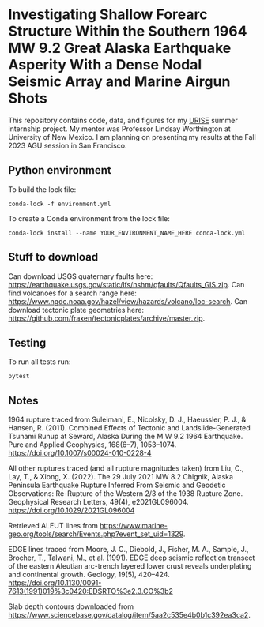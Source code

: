# Investigating Shallow Forearc Structure Within the Southern 1964 MW 9.2 Great Alaska Earthquake Asperity With a Dense Nodal Seismic Array and Marine Airgun Shots #

This repository contains code, data, and figures for my [URISE](https://www.iris.edu/hq/internship/) summer internship project.
My mentor was Professor Lindsay Worthington at University of New Mexico.
I am planning on presenting my results at the Fall 2023 AGU session in San Francisco.

## Python environment ##

To build the lock file:
```
conda-lock -f environment.yml
```
To create a Conda environment from the lock file:
```
conda-lock install --name YOUR_ENVIRONMENT_NAME_HERE conda-lock.yml
```

## Stuff to download ##

Can download USGS quaternary faults here: <https://earthquake.usgs.gov/static/lfs/nshm/qfaults/Qfaults_GIS.zip>.
Can find volcanoes for a search range here: <https://www.ngdc.noaa.gov/hazel/view/hazards/volcano/loc-search>.
Can download tectonic plate geometries here: <https://github.com/fraxen/tectonicplates/archive/master.zip>.

## Testing ##

To run all tests run:
```
pytest
```

## Notes ##

1964 rupture traced from Suleimani, E., Nicolsky, D. J., Haeussler, P. J., & Hansen, R. (2011). Combined Effects of Tectonic and Landslide-Generated Tsunami Runup at Seward, Alaska During the M W 9.2 1964 Earthquake. Pure and Applied Geophysics, 168(6–7), 1053–1074. https://doi.org/10.1007/s00024-010-0228-4

All other ruptures traced (and all rupture magnitudes taken) from Liu, C., Lay, T., & Xiong, X. (2022). The 29 July 2021 MW 8.2 Chignik, Alaska Peninsula Earthquake Rupture Inferred From Seismic and Geodetic Observations: Re-Rupture of the Western 2/3 of the 1938 Rupture Zone. Geophysical Research Letters, 49(4), e2021GL096004. https://doi.org/10.1029/2021GL096004

Retrieved ALEUT lines from <https://www.marine-geo.org/tools/search/Events.php?event_set_uid=1329>.

EDGE lines traced from Moore, J. C., Diebold, J., Fisher, M. A., Sample, J., Brocher, T., Talwani, M., et al. (1991). EDGE deep seismic reflection transect of the eastern Aleutian arc-trench layered lower crust reveals underplating and continental growth. Geology, 19(5), 420–424. <https://doi.org/10.1130/0091-7613(1991)019%3c0420:EDSRTO%3e2.3.CO%3b2>

Slab depth contours downloaded from <https://www.sciencebase.gov/catalog/item/5aa2c535e4b0b1c392ea3ca2>.
